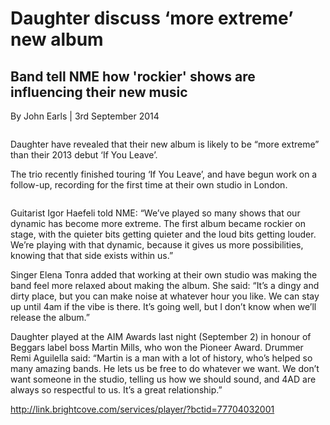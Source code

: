 # Daughter discuss ‘more extreme’ new album
## Band tell NME how 'rockier' shows are influencing their new music

By John Earls \| 3rd September 2014

<img src="">

Daughter have revealed that their new album is likely to be “more extreme” than their 2013 debut ‘If You Leave’.

The trio recently finished touring ‘If You Leave’, and have begun work on a follow-up, recording for the first time at their own studio in London.

<img src="">

Guitarist Igor Haefeli told NME: “We’ve played so many shows that our dynamic has become more extreme. The first album became rockier on stage, with the quieter bits getting quieter and the loud bits getting louder. We’re playing with that dynamic, because it gives us more possibilities, knowing that that side exists within us.”

Singer Elena Tonra added that working at their own studio was making the band feel more relaxed about making the album. She said: “It’s a dingy and dirty place, but you can make noise at whatever hour you like. We can stay up until 4am if the vibe is there. It’s going well, but I don’t know when we’ll release the album.”

Daughter played at the AIM Awards last night (September 2) in honour of Beggars label boss Martin Mills, who won the Pioneer Award. Drummer Remi Aguilella said: “Martin is a man with a lot of history, who’s helped so many amazing bands. He lets us be free to do whatever we want. We don’t want someone in the studio, telling us how we should sound, and 4AD are always so respectful to us. It’s a great relationship.”

http://link.brightcove.com/services/player/?bctid=77704032001


